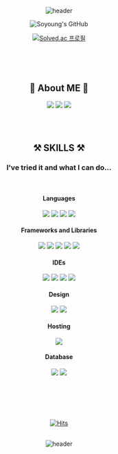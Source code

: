 <div align="center">

![header](https://capsule-render.vercel.app/api?type=waving&height=250&text=SO%20YOUNG%20YOON&fontAlign=50&fontAlignY=40&desc=Programming-Web/App%20Developer-UI%20Designer&descAlign=50.&descAlignY=60&&color=gradient&fontColor=ffffff&animation=twinkling)

![Soyoung's GitHub](https://github-readme-stats.vercel.app/api?username=yoonsoyoung&show_icons=true&bg_color=45,f794a4,fdd6bd&title_color=ffffff&icon_color=ffffff&hide_border=true)

  <!-- ![Top Langs](https://github-readme-stats.vercel.app/api/top-langs/?username=yoonsoyoung&card_width=445&layout=compact&bg_color=100,fdd6bd,fbc8d4&title_color=ffffff&hide_border=true&langs_count=4) -->
	
[![Solved.ac 프로필](http://mazassumnida.wtf/api/v2/generate_badge?boj=hummingsy)](https://solved.ac/hummingsy)

  
<br>
<br>
<br>
  
  
  
  ## 💛 About ME 💛 
  
	
  <a href="https://blog.naver.com/soyoung_it" target="_blank"><img src="https://img.shields.io/badge/blog-%03C75A.svg?style=for-the-badge&logo=Naver&logoColor=white"/></a>
  <a href="https://yoonsoyoung.github.io/" target="_blank"><img src="https://img.shields.io/badge/portfolio-8B89CC.svg?style=for-the-badge&logo=Github&logoColor=white"/></a>
  <a href="mailto:soyoung_it@naver.com" target="_blank"><img src="https://img.shields.io/badge/Mail-EA4335.svg?style=for-the-badge&logo=Gmail&logoColor=white"/></a>
  
  
  <br>
  <br>
  
  
  ## ⚒ SKILLS ⚒ 
  ### I've tried it and what I can do...

<br>
	
  #### Languages
  
  <div style="display: inline-block">
  
  <img src="https://img.shields.io/badge/java-%23ED8B00.svg?style=for-the-badge&logo=java&logoColor=white"/>  
  <img src="https://img.shields.io/badge/javascript-%23323330.svg?style=for-the-badge&logo=javascript&logoColor=%23F7DF1E"/>
  <img src="https://img.shields.io/badge/html5-%23E34F26.svg?style=for-the-badge&logo=html5&logoColor=white"/>
  <img src="https://img.shields.io/badge/css3-%231572B6.svg?style=for-the-badge&logo=css3&logoColor=white"/>
  
  </div>
    
  #### Frameworks and Libraries
  
  <img src="https://img.shields.io/badge/vuejs-%2335495e.svg?style=for-the-badge&logo=vuedotjs&logoColor=%234FC08D"/>
  <img src="https://img.shields.io/badge/jquery-%230769AD.svg?style=for-the-badge&logo=jquery&logoColor=white"/>
  <img src="https://img.shields.io/badge/bootstrap-%23563D7C.svg?style=for-the-badge&logo=bootstrap&logoColor=white"/>
  <img src="https://img.shields.io/badge/SASS-hotpink.svg?style=for-the-badge&logo=SASS&logoColor=white"/>
  <img src="https://img.shields.io/badge/spring-%236DB33F.svg?style=for-the-badge&logo=spring&logoColor=white"/>
  
  
  #### IDEs
  
  <img src="https://img.shields.io/badge/Eclipse-FE7A16.svg?style=for-the-badge&logo=Eclipse&logoColor=white"/>
  <img src="https://img.shields.io/badge/Android%20Studio-3DDC84.svg?style=for-the-badge&logo=android-studio&logoColor=white"/>
  <img src="https://img.shields.io/badge/Visual%20Studio%20Code-0078d7.svg?style=for-the-badge&logo=visual-studio-code&logoColor=white"/>
  <img src="https://img.shields.io/badge/Visual%20Studio-5C2D91.svg?style=for-the-badge&logo=visual-studio&logoColor=white"/>
  
  
  #### Design
  
  <img src="https://img.shields.io/badge/adobephotoshop-%2331A8FF.svg?style=for-the-badge&logo=adobephotoshop&logoColor=white"/>
  <img src="https://img.shields.io/badge/figma-%23F24E1E.svg?style=for-the-badge&logo=figma&logoColor=white"/>
  
  
  #### Hosting
  
  <img src="https://img.shields.io/badge/AWS-%23FF9900.svg?style=for-the-badge&logo=amazon-aws&logoColor=white"/>
  
  
  #### Database
  
  <img src="https://img.shields.io/badge/MariaDB-003545?style=for-the-badge&logo=mariadb&logoColor=white"/>
  <img src="https://img.shields.io/badge/mysql-%2300f.svg?style=for-the-badge&logo=mysql&logoColor=white"/>
  
  <br>
  <br>
  <br>
  
  
   <br>
  <br>
  <br>
  
	
  [![Hits](https://hits.seeyoufarm.com/api/count/incr/badge.svg?url=https%3A%2F%2Fgithub.com%2Fyoonsoyoung&count_bg=%23C59BD7&title_bg=%23555555&icon=github.svg&icon_color=%23E7E7E7&title=hits&edge_flat=true)](https://hits.seeyoufarm.com)
  <br>
  <br>
  
![header](https://capsule-render.vercel.app/api?type=waving&color=gradient&height=150&section=footer)

</div>
